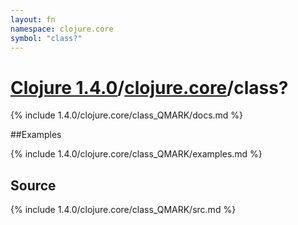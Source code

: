 ```yaml
---
layout: fn
namespace: clojure.core
symbol: "class?"
---
```


# [Clojure 1.4.0](../../)/[clojure.core](../)/class?

{% include 1.4.0/clojure.core/class_QMARK/docs.md %}

##Examples

{% include 1.4.0/clojure.core/class_QMARK/examples.md %}
## Source
{% include 1.4.0/clojure.core/class_QMARK/src.md %}

